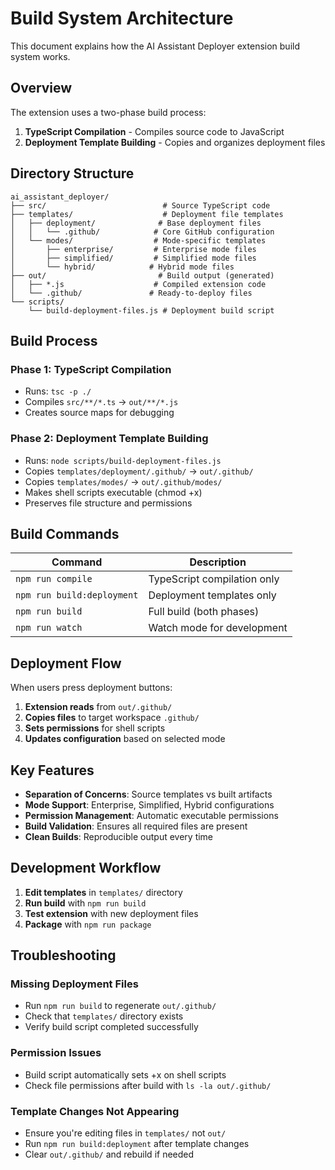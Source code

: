 # Build System Architecture

This document explains how the AI Assistant Deployer extension build system works.

## Overview

The extension uses a two-phase build process:
1. **TypeScript Compilation** - Compiles source code to JavaScript
2. **Deployment Template Building** - Copies and organizes deployment files

## Directory Structure

```
ai_assistant_deployer/
├── src/                          # Source TypeScript code
├── templates/                    # Deployment file templates
│   ├── deployment/              # Base deployment files
│   │   └── .github/            # Core GitHub configuration
│   └── modes/                  # Mode-specific templates
│       ├── enterprise/         # Enterprise mode files
│       ├── simplified/         # Simplified mode files
│       └── hybrid/            # Hybrid mode files
├── out/                         # Build output (generated)
│   ├── *.js                    # Compiled extension code
│   └── .github/               # Ready-to-deploy files
└── scripts/
    └── build-deployment-files.js # Deployment build script
```

## Build Process

### Phase 1: TypeScript Compilation
- Runs: `tsc -p ./`
- Compiles `src/**/*.ts` → `out/**/*.js`
- Creates source maps for debugging

### Phase 2: Deployment Template Building
- Runs: `node scripts/build-deployment-files.js`
- Copies `templates/deployment/.github/` → `out/.github/`
- Copies `templates/modes/` → `out/.github/modes/`
- Makes shell scripts executable (chmod +x)
- Preserves file structure and permissions

## Build Commands

| Command | Description |
|---------|-------------|
| `npm run compile` | TypeScript compilation only |
| `npm run build:deployment` | Deployment templates only |
| `npm run build` | Full build (both phases) |
| `npm run watch` | Watch mode for development |

## Deployment Flow

When users press deployment buttons:

1. **Extension reads** from `out/.github/`
2. **Copies files** to target workspace `.github/`
3. **Sets permissions** for shell scripts
4. **Updates configuration** based on selected mode

## Key Features

- **Separation of Concerns**: Source templates vs built artifacts
- **Mode Support**: Enterprise, Simplified, Hybrid configurations
- **Permission Management**: Automatic executable permissions
- **Build Validation**: Ensures all required files are present
- **Clean Builds**: Reproducible output every time

## Development Workflow

1. **Edit templates** in `templates/` directory
2. **Run build** with `npm run build`
3. **Test extension** with new deployment files
4. **Package** with `npm run package`

## Troubleshooting

### Missing Deployment Files
- Run `npm run build` to regenerate `out/.github/`
- Check that `templates/` directory exists
- Verify build script completed successfully

### Permission Issues
- Build script automatically sets +x on shell scripts
- Check file permissions after build with `ls -la out/.github/`

### Template Changes Not Appearing
- Ensure you're editing files in `templates/` not `out/`
- Run `npm run build:deployment` after template changes
- Clear `out/.github/` and rebuild if needed
